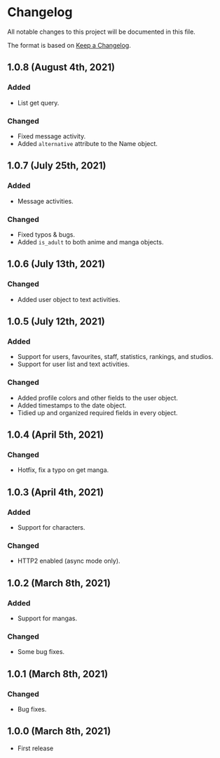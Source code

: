 # Changelog

All notable changes to this project will be documented in this file.

The format is based on [Keep a Changelog](https://keepachangelog.com/en/1.0.0/).

## 1.0.8 (August 4th, 2021)

### Added

- List get query.

### Changed

- Fixed message activity.
- Added `alternative` attribute to the Name object.

## 1.0.7 (July 25th, 2021)

### Added

- Message activities.

### Changed

- Fixed typos & bugs.
- Added `is_adult` to both anime and manga objects.

## 1.0.6 (July 13th, 2021)

### Changed

- Added user object to text activities.

## 1.0.5 (July 12th, 2021)

### Added

- Support for users, favourites, staff, statistics, rankings, and studios.
- Support for user list and text activities.

### Changed

- Added profile colors and other fields to the user object.
- Added timestamps to the date object.
- Tidied up and organized required fields in every object.

## 1.0.4 (April 5th, 2021)

### Changed

- Hotfix, fix a typo on get manga.

## 1.0.3 (April 4th, 2021)

### Added

- Support for characters.

### Changed

- HTTP2 enabled (async mode only).

## 1.0.2 (March 8th, 2021)

### Added

- Support for mangas.

### Changed

- Some bug fixes.

## 1.0.1 (March 8th, 2021)

### Changed

- Bug fixes.

## 1.0.0 (March 8th, 2021)

- First release
